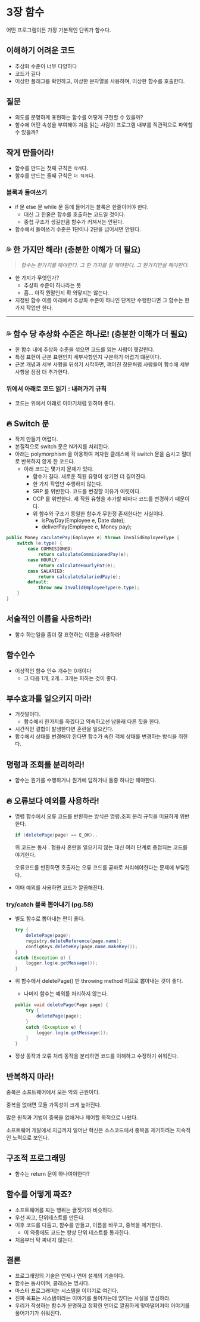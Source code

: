 # 3장 함수

어떤 프로그램이든 가장 기본적인 단위가 함수다.

## 이해하기 어려운 코드

- 추상화 수준이 너무 다양하다
- 코드가 길다
- 이상한 플래그를 확인하고, 이상한 문자열을 사용하며, 이상한 함수를 
호출한다.

## 질문

- 의도를 분명하게 표현하는 함수를 어떻게  구현할 수 있을까?
- 함수에 어떤 속성을 부여해야 처음 읽는 사람이 프로그램 내부를 직관적으로 
파악할 수 있을까?

## 작게 만들어라!

- 함수를 만드는 첫째 규칙은 `작게`다.
- 함수를 만드는 둘째 규칙은 `더 작게`다.

### 블록과 들여쓰기

- if 문 else 문 while 문 등에 들어가는 블록은 한줄이어야 한다.
    - 대신 그 한줄은 함수를 호출하는 코드일 것이다.
    - 중첩 구조가 생길만큼 함수가 커져서는 안된다.
- 함수에서 들여쓰기 수준은 1단이나 2단을 넘어서면 안된다.

## 💦 한 가지만 해라! (충분한 이해가 더 필요)

> *함수는 한가지를 해야한다. 그 한 가지를 잘 해야한다. 그 한가지만을 
해야한다.*
> 
- 한 가지가 무엇인가?
    - 추상화 수준이 하나라는 뜻
    - 흠… 아직 뭔말인지 확 와닿지는 않는다.
- 지정된 함수 이름 아래에서 추상화 수준이 하나인 단계만 수행한다면 그 
함수는 한 가지 작업만 한다.

---

## 💦 함수 당 추상화 수준은 하나로! (충분한 이해가 더 필요)

- 한 함수 내에 추상화 수준을 섞으면 코드를 읽는 사람이 헷갈린다.
- 특정 표현이 근본 표현인지 세부사항인지 구분하기 어렵기 떄문이다.
- 근본 개념과 세부 사항을 뒤섞기 시작하면, 꺠어진 창문처럼 사람들이 함수에 
세부사항을 점점 더 추가한다.

### 위에서 아래로 코드 읽기 : 내려가기 규칙

- 코드는 위에서 아래로 이야기처럼 읽혀야 좋다.

## 🔥 Switch 문

- 작게 만들기 어렵다.
- 본질적으로 switch 문은 N가지를 처리한다.
- 아래는 polymorphism 을 이용하여 저차원 클래스에 각 switch 문을 숨시고 
절대로 반복하지 않게 한 코드다.
    - 아래 코드는 몇가지 문제가 있다.
        - 함수가 길다. 새로운 직원 유형이 생기면 더 길어진다.
        - 한 가지 작업만 수행하지 않는다.
        - SRP 를 위반한다. 코드를 변경할 이유가 여럿이다.
        - OCP 를 위반한다. 새 직원 유형을 추가할 때마다 코드를 변경하기 
때문이다.
        - 위 함수와 구조가 동일한 함수가 무한정 존재한다는 사실이다.
            - isPayDay(Employee e, Date date);
            - deliverPay(Employee e, Money pay);

```java
public Money caculatePay(Employee e) throws InvalidEmployeeType {
    switch (e.type) {
        case COMMISIONED:
            return calculateCommisionedPay(e);
        case HOURLY:
            return calculateHourlyPat(e);
        case SALARIED:
            return calculateSalariedPay(e);
        default:
            throw new InvalidEmployeeType(e.type);
    }
}
```

## 서술적인 이름을 사용하라!

- 함수 하는일을 좀더 잘 표현하는 이름을 사용하라!

## 함수인수

- 이상적인 함수 인수 개수는 0개이다
    - 그 다음 1개, 2개… 3개는 피하는 것이 좋다.

## 부수효과를 일으키지 마라!

- 거짓말이다.
    - 함수에서 한가지를 하겠다고 약속하고선 남몰래 다른 짓을 한다.
- 시간적인 결합이 발생한다면 혼란을 일으킨다.
- 함수에서 상태를 변경해야 한다면 함수가 속한 객체 상태를 변경하는 방식을 
취한다.

## 명령과 조회를 분리하라!

- 함수는 뭔가를 수행하거나 뭔가에 답하거나 둘중 하나만 해야한다.

## 🔥 오류보다 예외를 사용하라!

- 명령 함수에서 오류 코드를 반환하는 방식은 명령.조회 분리 규칙을 미묘하게 
위반한다.
    
    ```java
    if (deletePage(page) == E_OK)..
    ```
    
    위 코드는 동사 . 형용사 혼란을 일으키지 않는 대신 여러 단계로 중첩되는 
코드를 야기한다.
    
    오류코드를 반환하면 호출자는 오류 코드를 곧바로 처리해야한다는 문제에 
부딪힌다.
    
- 이때 예외를 사용하면 코드가 깔끔해진다.

### try/catch 블록 뽑아내기 (pg.58)

- 별도 함수로 뽑아내는 편이 좋다.
    
    ```java
    try {
        deletePage(page);
        registry.deleteReference(page.name);
        configKeys.deleteKey(page.name.makeKey());
    }
    catch (Exception e) {
        logger.log(e.getMessage());
    }
    ```
    

- 위 함수에서 deletePage() 만 throwing method 이므로 뽑아내는 것이 좋다.
    - 나머지 함수는 예외를 처리하지 않는다.
    
    ```java
    public void deletePage(Page page) {
        try {
            deletePage(page);
        }
        catch (Exception e) {
            logger.log(e.getMessage());
        }
    }
    ```
    

- 정상 동작과 오류 처리 동작을 분리하면 코드를 이해하고 수정하기 쉬워진다.

## 반복하지 마라!

중복은 소프트웨어에서 모든 악의 근원이다.

중복을 없애면 모듈 가독성이 크게 높아진다.

많은 원칙과 기법이 중복을 없애거나 제어할 목적으로 나왔다.

소프트웨어 개발에서 지금까지 일어난 혁신은 소스코드에서 중복을 제거하려는 
지속적인 노력으로 보인다.

## 구조적 프로그래밍

- 함수는 return 문이 하나여야한다?

## 함수를 어떻게 짜죠?

- 소프트웨어를 짜는 행위는 글짓기와 비슷하다.
- 우선 짜고, 단위테스트를 만든다.
- 이후 코드를 다듬고, 함수를 만들고, 이름을 바꾸고, 중복을 제거한다.
    - 이 와중에도 코드는 항상 단위 테스트를 통과한다.
- 처음부터 탁 짜내지 않는다.

## 결론

- 프로그래밍의 기술은 언제나 언어 설계의 기술이다.
- 함수는 동사이며, 클래스는 명사다.
- 마스터 프로그래머는 시스템을 이야기로 여긴다.
- 진짜 목표는 시스템이라는 이야기를 풀어가는데 있다는 사실을 명심하라.
- 우리가 작성하는 함수가 분명하고 정확한 언어로 깔끔하게 맞아떨어져야 
이야기를 풀어가기가 쉬워진다.
